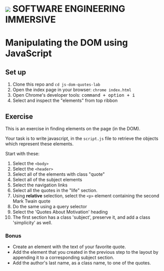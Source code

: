 # ![](https://ga-dash.s3.amazonaws.com/production/assets/logo-9f88ae6c9c3871690e33280fcf557f33.png)  SOFTWARE ENGINEERING IMMERSIVE

# Manipulating the DOM using JavaScript

## Set up

1. Clone this repo and `cd js-dom-quotes-lab`
1. Open the index page in your browser: `chrome index.html`
1. Open Chrome's developer tools: <kbd>command + option + i</kbd>
1. Select and inspect the "elements" from top ribbon

## Exercise

This is an exercise in finding elements on the page (in the DOM).

Your task is to write javascript, in the `script.js` file to retrieve the objects which represent these elements.

Start with these:

1. Select the `<body>`
1. Select the `<header>`
1. Select all of the elements with class "quote"
1. Select all of the subject elements
1. Select the navigation links
1. Select all the quotes in the "life" section.
1. Using **relative** selection, select the `<p>` element containing the second Mark Twain quote
1. Do the same using a query selector
1. Select the 'Quotes About Motivation' heading
1. The first section has a class 'subject', preserve it, and add a class 'simplicity' as well.


### Bonus

- Create an element with the text of your favorite quote.
- Add the element that you created in the previous step to the layout by appending it to a corresponding subject section.
- Add the author's last name, as a class name, to one of the quotes.
